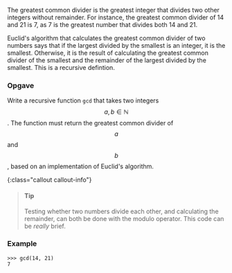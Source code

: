 The greatest common divider is the greatest
integer that divides two other integers without remainder. For instance,
the greatest common divider of 14 and 21 is 7, as 7 is the greatest
number that divides both 14 and 21.

Euclid's algorithm that calculates
the greatest common divider of two numbers says that if the largest
divided by the smallest is an integer, it is the smallest. Otherwise, it
is the result of calculating the greatest common divider of the smallest
and the remainder of the largest divided by the smallest. This is a
recursive defintion.

### Opgave

Write a recursive function `gcd` that takes two integers $$a, b \in \mathbb{N}$$. The function must return the greatest common divider of $$a$$ and $$b$$, based on an implementation of Euclid's algorithm.

{:class="callout callout-info"}
> #### Tip
> Testing whether two numbers divide each other, and calculating the remainder, can both be done with the modulo operator. This code can be *really* brief.

### Example

```console?lang=python&prompt=>>>
>>> gcd(14, 21)
7
```
